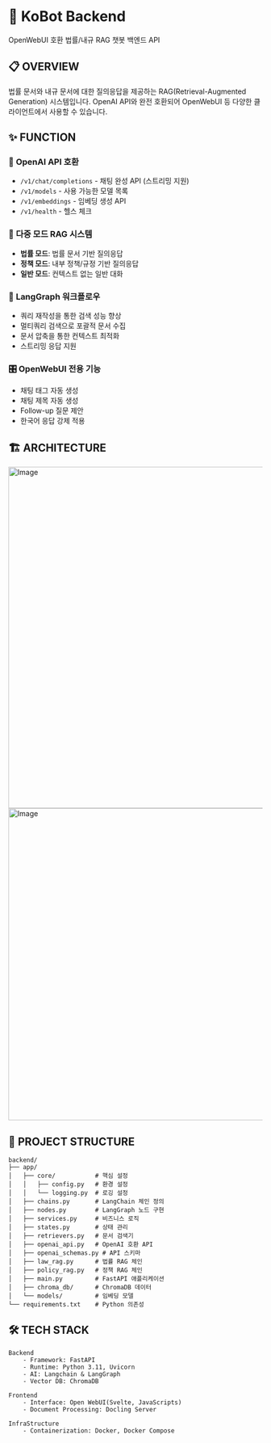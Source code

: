 # 🤖 KoBot Backend

OpenWebUI 호환 법률/내규 RAG 챗봇 백엔드 API

## 📋 OVERVIEW

법률 문서와 내규 문서에 대한 질의응답을 제공하는 RAG(Retrieval-Augmented Generation) 시스템입니다. OpenAI API와 완전 호환되어 OpenWebUI 등 다양한 클라이언트에서 사용할 수 있습니다.

## ✨ FUNCTION

### 🎯 **OpenAI API 호환**
- `/v1/chat/completions` - 채팅 완성 API (스트리밍 지원)
- `/v1/models` - 사용 가능한 모델 목록
- `/v1/embeddings` - 임베딩 생성 API
- `/v1/health` - 헬스 체크

### 🧠 **다중 모드 RAG 시스템**
- **법률 모드**: 법률 문서 기반 질의응답
- **정책 모드**: 내부 정책/규정 기반 질의응답  
- **일반 모드**: 컨텍스트 없는 일반 대화

### 🔄 **LangGraph 워크플로우**
- 쿼리 재작성을 통한 검색 성능 향상
- 멀티쿼리 검색으로 포괄적 문서 수집
- 문서 압축을 통한 컨텍스트 최적화
- 스트리밍 응답 지원

### 🎛️ **OpenWebUI 전용 기능**
- 채팅 태그 자동 생성
- 채팅 제목 자동 생성
- Follow-up 질문 제안
- 한국어 응답 강제 적용

## 🏗️ ARCHITECTURE

<img width="1200" height="676" alt="Image" src="https://github.com/user-attachments/assets/433d634b-a0c3-4c6b-a6e1-1dee4ab1946c" />

<img width="821" height="618" alt="Image" src="https://github.com/user-attachments/assets/da6f1402-d9ca-43a1-9cd7-5147e8266025" />

## 📁 PROJECT STRUCTURE

```
backend/
├── app/
│   ├── core/           # 핵심 설정
│   │   ├── config.py   # 환경 설정
│   │   └── logging.py  # 로깅 설정
│   ├── chains.py       # LangChain 체인 정의
│   ├── nodes.py        # LangGraph 노드 구현
│   ├── services.py     # 비즈니스 로직
│   ├── states.py       # 상태 관리
│   ├── retrievers.py   # 문서 검색기
│   ├── openai_api.py   # OpenAI 호환 API
│   ├── openai_schemas.py # API 스키마
│   ├── law_rag.py      # 법률 RAG 체인
│   ├── policy_rag.py   # 정책 RAG 체인
│   ├── main.py         # FastAPI 애플리케이션
│   ├── chroma_db/      # ChromaDB 데이터
│   └── models/         # 임베딩 모델
└── requirements.txt    # Python 의존성
```

## 🛠️ TECH STACK
```
Backend
    - Framework: FastAPI
    - Runtime: Python 3.11, Uvicorn
    - AI: Langchain & LangGraph
    - Vector DB: ChromaDB

Frontend
    - Interface: Open WebUI(Svelte, JavaScripts)
    - Document Processing: Docling Server

InfraStructure
    - Containerization: Docker, Docker Compose
```
